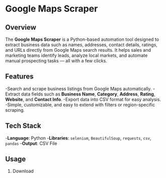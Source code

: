 # Google Maps Scraper
## Overview
The **Google Maps Scraper** is a Python-based automation tool designed to extract business data such as names, addresses, contact details, ratings, and URLs directly from Google Maps search results.
It helps sales and marketing teams identify leads, analyze local markets, and automate manual prospecting tasks — all with a few clicks.

## Features
-Search and scrape business listings from Google Maps automatically.
-Extract data fields such as **Business Name**, **Category**, **Address**, **Rating**, **Website**, and **Contact Info**.
-Export data into CSV format for easy analysis.
-Simple, customizable, and easy to extend with filters or region-specific scraping.

## Tech Stack
-**Language**: Python
-**Libraries**: `selenium`, `BeautifulSoup`, `requests`, `csv`, `pandas`
-**Output**: CSV File


## Usage
1. Download 

